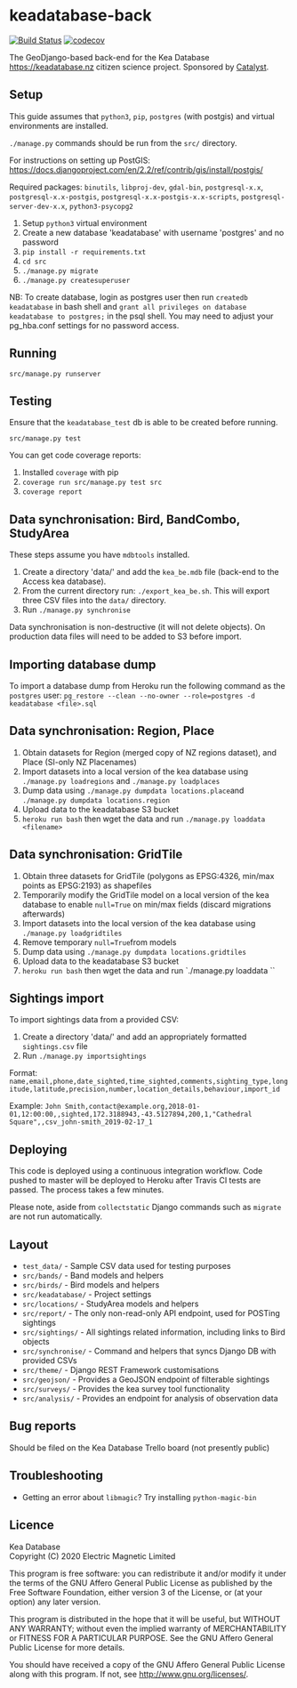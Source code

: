 keadatabase-back
================

[![Build Status](https://api.travis-ci.com/electricmagnetic/keadatabase-back.svg?branch=master)](https://travis-ci.com/electricmagnetic/keadatabase-back)
[![codecov](https://codecov.io/gh/electricmagnetic/keadatabase-back/branch/master/graph/badge.svg)](https://codecov.io/gh/electricmagnetic/keadatabase-back)

The GeoDjango-based back-end for the Kea Database <https://keadatabase.nz> citizen science project.
Sponsored by [Catalyst](https://catalyst.net.nz).


Setup
-----
This guide assumes that `python3`, `pip`, `postgres` (with postgis) and virtual
environments are installed.

`./manage.py` commands should be run from the `src/` directory.

For instructions on setting up PostGIS:
<https://docs.djangoproject.com/en/2.2/ref/contrib/gis/install/postgis/>

Required packages: `binutils`, `libproj-dev`, `gdal-bin`, `postgresql-x.x`, `postgresql-x.x-postgis`, `postgresql-x.x-postgis-x.x-scripts`, `postgresql-server-dev-x.x`, `python3-psycopg2`

1. Setup `python3` virtual environment
2. Create a new database 'keadatabase' with username 'postgres' and no password
3. `pip install -r requirements.txt`
4. `cd src`
5. `./manage.py migrate`
6. `./manage.py createsuperuser`

NB: To create database, login as postgres user then run `createdb keadatabase` in bash shell and `grant all privileges on database keadatabase to postgres;` in the psql shell. You may need to adjust your pg_hba.conf settings for no password access.


Running
-------
`src/manage.py runserver`


Testing
-------
Ensure that the `keadatabase_test` db is able to be created before running.

`src/manage.py test`

You can get code coverage reports:
1. Installed `coverage` with pip
2. `coverage run src/manage.py test src`
3. `coverage report`


Data synchronisation: Bird, BandCombo, StudyArea
------------------------------------------------
These steps assume you have `mdbtools` installed.
1. Create a directory 'data/' and add the `kea_be.mdb` file (back-end to the Access kea database).
2. From the current directory run: `./export_kea_be.sh`. This will export three CSV files into the `data/` directory.
3. Run `./manage.py synchronise`

Data synchronisation is non-destructive (it will not delete objects). On production data files will need to be added to S3 before import.


Importing database dump
-----------------------
To import a database dump from Heroku run the following command as the `postgres` user:
`pg_restore --clean --no-owner --role=postgres -d keadatabase <file>.sql`


Data synchronisation: Region, Place
-----------------------------------
1. Obtain datasets for Region (merged copy of NZ regions dataset), and Place (SI-only NZ Placenames)
2. Import datasets into a local version of the kea database using `./manage.py loadregions` and `./manage.py loadplaces`
3. Dump data using `./manage.py dumpdata locations.place`and `./manage.py dumpdata locations.region`
4. Upload data to the keadatabase S3 bucket
5. `heroku run bash` then wget the data and run `./manage.py loaddata <filename>`


Data synchronisation: GridTile
------------------------------
1. Obtain three datasets for GridTile (polygons as EPSG:4326, min/max points as EPSG:2193) as shapefiles
2. Temporarily modify the GridTile model on a local version of the kea database to enable `null=True` on min/max fields (discard migrations afterwards)
3. Import datasets into the local version of the kea database using `./manage.py loadgridtiles`
4. Remove temporary `null=True`from models
5. Dump data using `./manage.py dumpdata locations.gridtiles`
6. Upload data to the keadatabase S3 bucket
7. `heroku run bash` then wget the data and run `./manage.py loaddata <filename>``


Sightings import
----------------
To import sightings data from a provided CSV:
1. Create a directory 'data/' and add an appropriately formatted `sightings.csv` file
2. Run `./manage.py importsightings`

Format:
`name,email,phone,date_sighted,time_sighted,comments,sighting_type,longitude,latitude,precision,number,location_details,behaviour,import_id`

Example:
`John Smith,contact@example.org,2018-01-01,12:00:00,,sighted,172.3188943,-43.5127894,200,1,"Cathedral Square",,csv_john-smith_2019-02-17_1`


Deploying
---------
This code is deployed using a continuous integration workflow. Code pushed to master will be deployed to Heroku after Travis CI tests are passed. The process takes a few minutes.

Please note, aside from `collectstatic` Django commands such as `migrate` are not run automatically.


Layout
------
* `test_data/` - Sample CSV data used for testing purposes
* `src/bands/` - Band models and helpers
* `src/birds/` - Bird models and helpers
* `src/keadatabase/` - Project settings
* `src/locations/` - StudyArea models and helpers
* `src/report/` - The only non-read-only API endpoint, used for POSTing sightings
* `src/sightings/` - All sightings related information, including links to Bird objects
* `src/synchronise/` - Command and helpers that syncs Django DB with provided CSVs
* `src/theme/` - Django REST Framework customisations
* `src/geojson/` - Provides a GeoJSON endpoint of filterable sightings
* `src/surveys/` - Provides the kea survey tool functionality
* `src/analysis/` - Provides an endpoint for analysis of observation data

Bug reports
-----------
Should be filed on the Kea Database Trello board (not presently public)

Troubleshooting
---------------
* Getting an error about `libmagic`? Try installing `python-magic-bin`


Licence
-------
Kea Database  
Copyright (C) 2020 Electric Magnetic Limited  

This program is free software: you can redistribute it and/or modify
it under the terms of the GNU Affero General Public License as published by
the Free Software Foundation, either version 3 of the License, or
(at your option) any later version.

This program is distributed in the hope that it will be useful,
but WITHOUT ANY WARRANTY; without even the implied warranty of
MERCHANTABILITY or FITNESS FOR A PARTICULAR PURPOSE.  See the
GNU Affero General Public License for more details.

You should have received a copy of the GNU Affero General Public License
along with this program.  If not, see <http://www.gnu.org/licenses/>.
